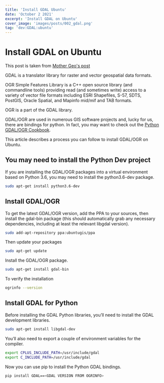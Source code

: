 ```yaml
---
title: 'Install GDAL Ubuntu'
date: 'October 2 2021'
excerpt: 'Install GDAL on Ubuntu'
cover_image: 'images/posts/002_gdal.png'
tag: 'dev:GDAL:ubuntu'
---
```


# Install GDAL on Ubuntu

This post is taken from [Mother Geo's post](https://mothergeo-py.readthedocs.io/en/latest/development/how-to/gdal-ubuntu-pkg.html)

GDAL is a translator library for raster and vector geospatial data formats.

OGR Simple Features Library is a C++ open source library (and commandline tools) providing read (and sometimes write) access to a variety of vector file formats including ESRI Shapefiles, S-57, SDTS, PostGIS, Oracle Spatial, and Mapinfo mid/mif and TAB formats.

OGR is a part of the GDAL library.

GDAL/OGR are used in numerous GIS software projects and, lucky for us, there are bindings for python. In fact, you may want to check out the [Python GDAL/OGR Cookbook](https://pcjericks.github.io/py-gdalogr-cookbook/).

This article describes a process you can follow to install GDAL/OGR on Ubuntu.

## You may need to install the Python Dev project

If you are installing the GDAL/OGR packages into a virtual environment based on Python 3.6, you may need to install the python3.6-dev package.

```bash
sudo apt-get install python3.6-dev
```
## Install GDAL/OGR

To get the latest GDAL/OGR version, add the PPA to your sources, then install the gdal-bin package (this should automatically grab any necessary dependencies, including at least the relevant libgdal version).

```bash
sudo add-apt-repository ppa:ubuntugis/ppa
```

Then update your packages

```bash
sudo apt-get update
```

Install the GDAL/OGR package.

```bash
sudo apt-get install gdal-bin
```

To verify the installation 

```bash
ogrinfo --version
```

## Install GDAL for Python

Before installing the GDAL Python libraries, you’ll need to install the GDAL development libraries.

```bash
sudo apt-get install libgdal-dev
```

You’ll also need to export a couple of environment variables for the compiler.

```bash
export CPLUS_INCLUDE_PATH=/usr/include/gdal
export C_INCLUDE_PATH=/usr/include/gdal
```

Now you can use pip to install the Python GDAL bindings.

```bash
pip install GDAL==<GDAL VERSION FROM OGRINFO>
```
